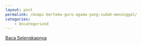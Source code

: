```yaml
---
layout: post
permalink: /mimpi-bertemu-guru-agama-yang-sudah-meninggal/
categories:
    - Uncategorized
---
```


[Baca Selengkapnya](/01)
